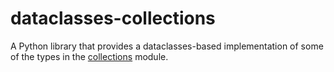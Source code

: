 # dataclasses-collections
A Python library that provides a dataclasses-based implementation of some of the 
types in the [collections](https://docs.python.org/3/library/collections.html#)
module.
